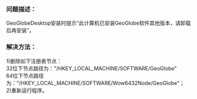 ### 问题描述： ###

GeoGlobeDesktop安装时提示“此计算机已安装GeoGlobe软件其他版本，请卸载后再安装”。


### 解决方法： ###
1)删除如下注册表节点：  
32位下节点路径为："/HKEY_LOCAL_MACHINE/SOFTWARE/GeoGlobe"  
64位下节点路径为："/HKEY_LOCAL_MACHINE/SOFTWARE/Wow6432Node/GeoGlobe"；   
2)重新运行程序。
  

